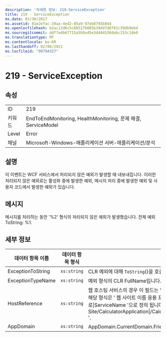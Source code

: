 ```yaml
---
description: '자세한 정보: 219-ServiceException'
title: 219 - ServiceException
ms.date: 03/30/2017
ms.assetid: 81e2efac-39aa-4ed2-85a9-97eb8793b844
ms.openlocfilehash: b2ac12d6c5c68517b085b39dd7d0f81c39db9ebd
ms.sourcegitcommit: ddf7edb67715a5b9a45e3dd44536dabc153c1de0
ms.translationtype: MT
ms.contentlocale: ko-KR
ms.lasthandoff: 02/06/2021
ms.locfileid: "99794327"
---
```

# <a name="219---serviceexception"></a>219 - ServiceException

## <a name="properties"></a>속성  
  
|||  
|-|-|  
|ID|219|  
|키워드|EndToEndMonitoring, HealthMonitoring, 문제 해결, ServiceModel|  
|Level|Error|  
|채널|Microsoft-Windows-애플리케이션 서버-애플리케이션/분석|  
  
## <a name="description"></a>설명  

 이 이벤트는 WCF 서비스에서 처리되지 않은 예외가 발생할 때 내보내집니다. 이러한 처리되지 않은 예외로는 활성화 중에 발생한 예외, 메시지 처리 중에 발생한 예외 및 사용자 코드에서 발생한 예외가 있습니다.  
  
## <a name="message"></a>메시지  

 메시지를 처리하는 동안 '%2' 형식의 처리되지 않은 예외가 발생했습니다. 전체 예외 ToString: %1.  
  
## <a name="details"></a>세부 정보  
  
|데이터 항목 이름|데이터 항목 형식|설명|  
|--------------------|--------------------|-----------------|  
|ExceptionToString|`xs:string`|CLR 예외에 대해 `ToString`()을 호출한 결과입니다.|  
|ExceptionTypeName|`xs:string`|예외 형식의 CLR FullName입니다.|  
|HostReference|`xs:string`|웹 호스팅 서비스의 경우 이 필드는 웹 계층의 서비스를 고유하게 식별합니다. 해당 형식은 ' 웹 사이트 이름 응용 프로그램 가상 경로&#124;서비스 가상 경로&#124;ServiceName '으로 정의 됩니다. 예: ' Default Web Site/CalculatorApplication&#124;/CalculatorService.svc&#124;CalculatorService '.|  
|AppDomain|`xs:string`|AppDomain.CurrentDomain.FriendlyName에서 반환되는 문자열입니다.|
